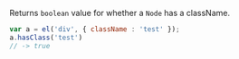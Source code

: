 Returns `boolean` value for whether a `Node` has a className.

```javascript
var a = el('div', { className : 'test' });
a.hasClass('test')
// -> true
```
